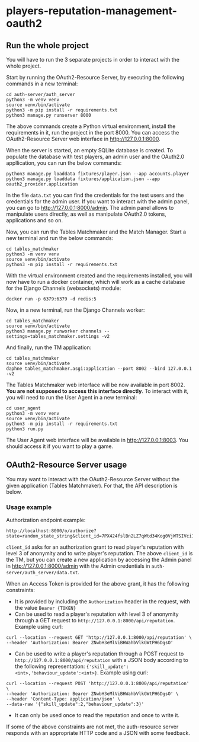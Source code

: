 # players-reputation-management-oauth2

## Run the whole project
You will have to run the 3 separate projects in order to interact with the whole project.

Start by running the OAuth2-Resource Server, by executing the following commands in a new terminal:
```
cd auth-server/auth_server
python3 -m venv venv
source venv/bin/activate
python3 -m pip install -r requirements.txt
python3 manage.py runserver 8000
```
The above commands create a Python virtual environment, install the requirements in it,  run the project in the port 8000. You can access the OAuth2-Resource Server web interface in http://127.0.0.1:8000.

When the server is started, an empty SQLite database is created. To populate the database with test players, an admin user and the OAuth2.0 appllication, you can run the below commands:
```
python3 manage.py loaddata fixtures/player.json --app accounts.player
python3 manage.py loaddata fixtures/application.json --app oauth2_provider.application
```

In the file `data.txt` you can find the credentials for the test users and the credentials for the admin user. If you want to interact with the admin panel, you can go to http://127.0.0.1:8000/admin. The admin panel allows to manipulate users directly, as well as manipulate OAuth2.0 tokens, applications and so on.

Now, you can run the Tables Matchmaker and the Match Manager. Start a new terminal and run the below commands:
```
cd tables_matchmaker
python3 -m venv venv
source venv/bin/activate
python3 -m pip install -r requirements.txt
```
With the virtual environment created and the requirements installed, you will now have to run a docker container, which will work as a cache database for the Django Channels (websockets) module:
```
docker run -p 6379:6379 -d redis:5
```
Now, in a new terminal, run the Django Channels worker:
```
cd tables_matchmaker
source venv/bin/activate
python3 manage.py runworker channels --settings=tables_matchmaker.settings -v2
```
And finally, run the TM application:
```
cd tables_matchmaker
source venv/bin/activate
daphne tables_matchmaker.asgi:application --port 8002 --bind 127.0.0.1 -v2
```

The Tables Matchmaker web interface will be now available in port 8002. **You are not supposed to access this interface directly**. To interact with it, you will need to run the User Agent in a new terminal:
```
cd user_agent
python3 -m venv venv
source venv/bin/activate
python3 -m pip install -r requirements.txt
python3 run.py
```
The User Agent web interface will be available in http://127.0.0.1:8003. You should access it if you want to play a game.

## OAuth2-Resource Server usage
You may want to interact with the OAuth2-Resource Server without the given application (Tables Matchmaker). For that, the API description is below.
### Usage example
Authorization endpoint example:
```
http://localhost:8000/o/authorize?state=random_state_string&client_id=7PX424fslBn2LZ7qWtd34Kog0VjWTSIVci16xA9R&response_type=code&scope=read_3%20write
```
`client_id` asks for an authorization grant to read player's reputation with level 3 of anonymity and to write player's reputation. The above `client_id` is the TM, but you can create a new application by accessing the Admin panel in http://127.0.0.1:8000/admin with the Admin credentials in `auth-server/auth_server/data.txt`.

When an Access Token is provided for the above grant, it has the following constraints:
- It is provided by including the `Authorization` header in the request, with the value `Bearer {TOKEN}`
- Can be used to read a player's reputation with level 3 of anonymity through a GET request to `http://127.0.0.1:8000/api/reputation`. Example using curl:
```
curl --location --request GET 'http://127.0.0.1:8000/api/reputation' \
--header 'Authorization: Bearer ZNwbH3eMlViBHWahbVlkGWtPH6DgsO'
```
- Can be used to write a player's reputation through a POST request to `http://127.0.0.1:8000/api/reputation` with a JSON body according to the following representation: `{'skill_update':<int>,'behaviour_update':<int>}`. Example using curl:
```
curl --location --request POST 'http://127.0.0.1:8000/api/reputation' \
--header 'Authorization: Bearer ZNwbH3eMlViBHWahbVlkGWtPH6DgsO' \
--header 'Content-Type: application/json' \
--data-raw '{"skill_update":2,"behaviour_update":3}'
```
- It can only be used once to read the reputation and once to write it.

If some of the above constraints are not met, the auth-resource server responds with an appropriate HTTP code and a JSON with some feedback.
